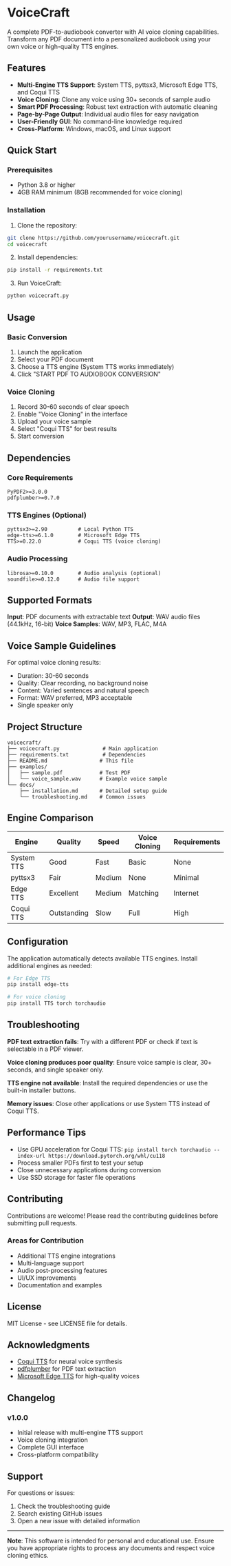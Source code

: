 # VoiceCraft

A complete PDF-to-audiobook converter with AI voice cloning capabilities. Transform any PDF document into a personalized audiobook using your own voice or high-quality TTS engines.

## Features

- **Multi-Engine TTS Support**: System TTS, pyttsx3, Microsoft Edge TTS, and Coqui TTS
- **Voice Cloning**: Clone any voice using 30+ seconds of sample audio
- **Smart PDF Processing**: Robust text extraction with automatic cleaning
- **Page-by-Page Output**: Individual audio files for easy navigation
- **User-Friendly GUI**: No command-line knowledge required
- **Cross-Platform**: Windows, macOS, and Linux support

## Quick Start

### Prerequisites
- Python 3.8 or higher
- 4GB RAM minimum (8GB recommended for voice cloning)

### Installation

1. Clone the repository:
```bash
git clone https://github.com/yourusername/voicecraft.git
cd voicecraft
```

2. Install dependencies:
```bash
pip install -r requirements.txt
```

3. Run VoiceCraft:
```bash
python voicecraft.py
```

## Usage

### Basic Conversion
1. Launch the application
2. Select your PDF document
3. Choose a TTS engine (System TTS works immediately)
4. Click "START PDF TO AUDIOBOOK CONVERSION"

### Voice Cloning
1. Record 30-60 seconds of clear speech
2. Enable "Voice Cloning" in the interface
3. Upload your voice sample
4. Select "Coqui TTS" for best results
5. Start conversion

## Dependencies

### Core Requirements
```
PyPDF2>=3.0.0
pdfplumber>=0.7.0
```

### TTS Engines (Optional)
```
pyttsx3>=2.90          # Local Python TTS
edge-tts>=6.1.0        # Microsoft Edge TTS
TTS>=0.22.0            # Coqui TTS (voice cloning)
```

### Audio Processing
```
librosa>=0.10.0        # Audio analysis (optional)
soundfile>=0.12.0      # Audio file support
```

## Supported Formats

**Input**: PDF documents with extractable text
**Output**: WAV audio files (44.1kHz, 16-bit)
**Voice Samples**: WAV, MP3, FLAC, M4A

## Voice Sample Guidelines

For optimal voice cloning results:
- Duration: 30-60 seconds
- Quality: Clear recording, no background noise
- Content: Varied sentences and natural speech
- Format: WAV preferred, MP3 acceptable
- Single speaker only

## Project Structure

```
voicecraft/
├── voicecraft.py              # Main application
├── requirements.txt           # Dependencies
├── README.md                 # This file
├── examples/
│   ├── sample.pdf            # Test PDF
│   └── voice_sample.wav      # Example voice sample
└── docs/
    ├── installation.md       # Detailed setup guide
    └── troubleshooting.md    # Common issues
```

## Engine Comparison

| Engine | Quality | Speed | Voice Cloning | Requirements |
|--------|---------|--------|---------------|--------------|
| System TTS | Good | Fast | Basic | None |
| pyttsx3 | Fair | Medium | None | Minimal |
| Edge TTS | Excellent | Medium | Matching | Internet |
| Coqui TTS | Outstanding | Slow | Full | High |

## Configuration

The application automatically detects available TTS engines. Install additional engines as needed:

```bash
# For Edge TTS
pip install edge-tts

# For voice cloning
pip install TTS torch torchaudio
```

## Troubleshooting

**PDF text extraction fails**: Try with a different PDF or check if text is selectable in a PDF viewer.

**Voice cloning produces poor quality**: Ensure voice sample is clear, 30+ seconds, and single speaker only.

**TTS engine not available**: Install the required dependencies or use the built-in installer buttons.

**Memory issues**: Close other applications or use System TTS instead of Coqui TTS.

## Performance Tips

- Use GPU acceleration for Coqui TTS: `pip install torch torchaudio --index-url https://download.pytorch.org/whl/cu118`
- Process smaller PDFs first to test your setup
- Close unnecessary applications during conversion
- Use SSD storage for faster file operations

## Contributing

Contributions are welcome! Please read the contributing guidelines before submitting pull requests.

### Areas for Contribution
- Additional TTS engine integrations
- Multi-language support
- Audio post-processing features
- UI/UX improvements
- Documentation and examples

## License

MIT License - see LICENSE file for details.

## Acknowledgments

- [Coqui TTS](https://github.com/coqui-ai/TTS) for neural voice synthesis
- [pdfplumber](https://github.com/jsvine/pdfplumber) for PDF text extraction
- [Microsoft Edge TTS](https://github.com/rany2/edge-tts) for high-quality voices

## Changelog

### v1.0.0
- Initial release with multi-engine TTS support
- Voice cloning integration
- Complete GUI interface
- Cross-platform compatibility

## Support

For questions or issues:
1. Check the troubleshooting guide
2. Search existing GitHub issues
3. Open a new issue with detailed information

---

**Note**: This software is intended for personal and educational use. Ensure you have appropriate rights to process any documents and respect voice cloning ethics.